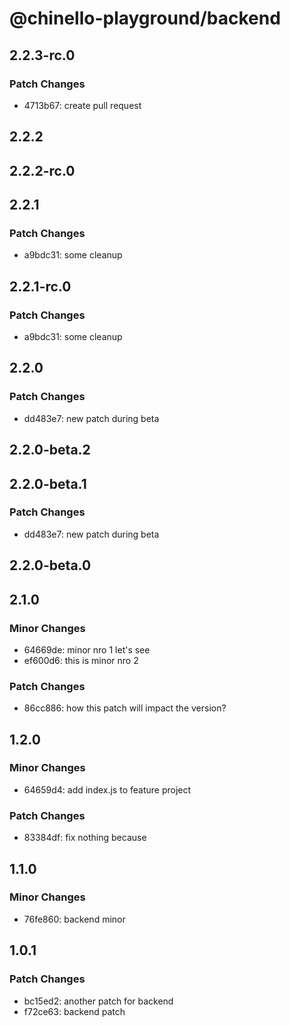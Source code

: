 # @chinello-playground/backend

## 2.2.3-rc.0

### Patch Changes

- 4713b67: create pull request

## 2.2.2

## 2.2.2-rc.0

## 2.2.1

### Patch Changes

- a9bdc31: some cleanup

## 2.2.1-rc.0

### Patch Changes

- a9bdc31: some cleanup

## 2.2.0

### Patch Changes

- dd483e7: new patch during beta

## 2.2.0-beta.2

## 2.2.0-beta.1

### Patch Changes

- dd483e7: new patch during beta

## 2.2.0-beta.0

## 2.1.0

### Minor Changes

- 64669de: minor nro 1 let's see
- ef600d6: this is minor nro 2

### Patch Changes

- 86cc886: how this patch will impact the version?

## 1.2.0

### Minor Changes

- 64659d4: add index.js to feature project

### Patch Changes

- 83384df: fix nothing because

## 1.1.0

### Minor Changes

- 76fe860: backend minor

## 1.0.1

### Patch Changes

- bc15ed2: another patch for backend
- f72ce63: backend patch
